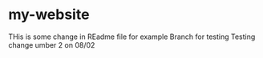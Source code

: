 # my-website

THis is some change in REadme file for example Branch   for testing 
Testing change umber 2 on 08/02

